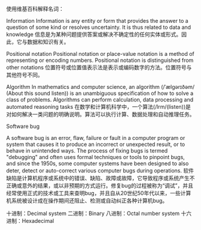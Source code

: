使用维基百科解释名词：

Information
Information is any entity or form that provides the answer to a question of some kind or resolves uncertainty. It is thus related to data and knowledge
信息是为某种问题提供答案或解决不确定性的任何实体或形式。因此，它与数据和知识有关。


Positional notation
Positional notation or place-value notation is a method of representing or encoding numbers. Positional notation is distinguished from other notations
位置符号或位置值表示法是表示或编码数字的方法。位置符号与其他符号不同。



Algorithm
In mathematics and computer science, an algorithm (/ˈælɡərɪðəm/ (About this sound listen)) is an unambiguous specification of how to solve a class of problems. Algorithms can perform calculation, data processing and automated reasoning tasks
在数学和计算机科学中，一个算法(/lrm/(listen))是对如何解决一类问题的明确说明。算法可以执行计算、数据处理和自动推理任务。


Software bug

A software bug is an error, flaw, failure or fault in a computer program or system that causes it to produce an incorrect or unexpected result, or to behave in unintended ways. The process of fixing bugs is termed "debugging" and often uses formal techniques or tools to pinpoint bugs, and since the 1950s, some computer systems have been designed to also deter, detect or auto-correct various computer bugs during operations.
软件缺陷是计算机程序或系统中的错误、缺陷、故障或故障，它导致程序或系统产生不正确或意外的结果，或以非预期的方式运行。修复bug的过程被称为“调试”，并且经常使用正式的技术或工具来查明bug，并且自从20世纪50年代以来，一些计算机系统被设计成在操作期间还阻止、检测或自动纠正各种计算机bug。


十进制：Decimal system
二进制：Binary
八进制：Octal number system
十六进制：Hexadecimal